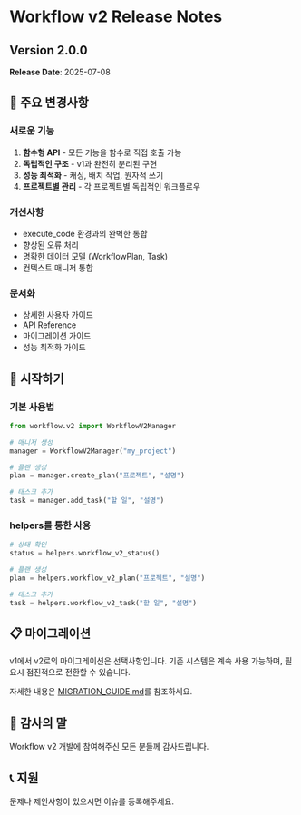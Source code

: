 # Workflow v2 Release Notes

## Version 2.0.0
**Release Date**: 2025-07-08

## 🎉 주요 변경사항

### 새로운 기능
1. **함수형 API** - 모든 기능을 함수로 직접 호출 가능
2. **독립적인 구조** - v1과 완전히 분리된 구현
3. **성능 최적화** - 캐싱, 배치 작업, 원자적 쓰기
4. **프로젝트별 관리** - 각 프로젝트별 독립적인 워크플로우

### 개선사항
- execute_code 환경과의 완벽한 통합
- 향상된 오류 처리
- 명확한 데이터 모델 (WorkflowPlan, Task)
- 컨텍스트 매니저 통합

### 문서화
- 상세한 사용자 가이드
- API Reference
- 마이그레이션 가이드
- 성능 최적화 가이드

## 🚀 시작하기

### 기본 사용법
```python
from workflow.v2 import WorkflowV2Manager

# 매니저 생성
manager = WorkflowV2Manager("my_project")

# 플랜 생성
plan = manager.create_plan("프로젝트", "설명")

# 태스크 추가
task = manager.add_task("할 일", "설명")
```

### helpers를 통한 사용
```python
# 상태 확인
status = helpers.workflow_v2_status()

# 플랜 생성
plan = helpers.workflow_v2_plan("프로젝트", "설명")

# 태스크 추가
task = helpers.workflow_v2_task("할 일", "설명")
```

## 📋 마이그레이션

v1에서 v2로의 마이그레이션은 선택사항입니다.
기존 시스템은 계속 사용 가능하며, 필요시 점진적으로 전환할 수 있습니다.

자세한 내용은 [MIGRATION_GUIDE.md](MIGRATION_GUIDE.md)를 참조하세요.

## 🙏 감사의 말

Workflow v2 개발에 참여해주신 모든 분들께 감사드립니다.

## 📞 지원

문제나 제안사항이 있으시면 이슈를 등록해주세요.

